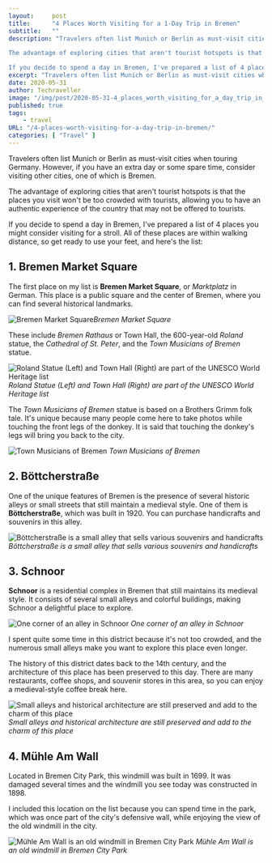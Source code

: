 ```yaml
---
layout:     post
title:      "4 Places Worth Visiting for a 1-Day Trip in Bremen"
subtitle:   ""
description: "Travelers often list Munich or Berlin as must-visit cities when touring Germany. However, if you have an extra day or some spare time, consider visiting other cities, one of which is Bremen.

The advantage of exploring cities that aren't tourist hotspots is that the places you visit won't be too crowded with tourists, allowing you to have an authentic experience of the country that may not be offered to tourists.

If you decide to spend a day in Bremen, I've prepared a list of 4 places you might consider visiting for a stroll. All of these places are within walking distance, so get ready to use your feet, and here's the list:"
excerpt: "Travelers often list Munich or Berlin as must-visit cities when touring Germany. However, if you have an extra day or some spare time, consider visiting other cities, one of which is Bremen."
date: 2020-05-31
author: Techraveller
image: "/img/post/2020-05-31-4_places_worth_visiting_for_a_day_trip_in_bremen/bremen1.jpg"
published: true 
tags:
    - travel 
URL: "/4-places-worth-visiting-for-a-day-trip-in-bremen/"
categories: [ "Travel" ]    
---
```

Travelers often list Munich or Berlin as must-visit cities when touring Germany. However, if you have an extra day or some spare time, consider visiting other cities, one of which is Bremen.

The advantage of exploring cities that aren't tourist hotspots is that the places you visit won't be too crowded with tourists, allowing you to have an authentic experience of the country that may not be offered to tourists.

If you decide to spend a day in Bremen, I've prepared a list of 4 places you might consider visiting for a stroll. All of these places are within walking distance, so get ready to use your feet, and here's the list:

## 1. Bremen Market Square

The first place on my list is **Bremen Market Square**, or *Marktplatz* in German. This place is a public square and the center of Bremen, where you can find several historical landmarks.

![Bremen Market Square](/img/post/2020-05-31-4_places_worth_visiting_for_a_day_trip_in_bremen/bremen2.jpg)*Bremen Market Square*

These include *Bremen Rathaus* or Town Hall, the 600-year-old *Roland* statue, the *Cathedral of St. Peter*, and the *Town Musicians of Bremen* statue.

![Roland Statue (Left) and Town Hall (Right) are part of the UNESCO World Heritage list](/img/post/2020-05-31-4_places_worth_visiting_for_a_day_trip_in_bremen/bremen3.jpg)
*Roland Statue (Left) and Town Hall (Right) are part of the UNESCO World Heritage list*

The *Town Musicians of Bremen* statue is based on a Brothers Grimm folk tale. It's unique because many people come here to take photos while touching the front legs of the donkey. It is said that touching the donkey's legs will bring you back to the city.

![Town Musicians of Bremen](/img/post/2020-05-31-4_places_worth_visiting_for_a_day_trip_in_bremen/bremen4.jpg)
*Town Musicians of Bremen*

## 2. Böttcherstraße

One of the unique features of Bremen is the presence of several historic alleys or small streets that still maintain a medieval style. One of them is **Böttcherstraße**, which was built in 1920. You can purchase handicrafts and souvenirs in this alley.

![Böttcherstraße is a small alley that sells various souvenirs and handicrafts](/img/post/2020-05-31-4_places_worth_visiting_for_a_day_trip_in_bremen/bremen5.jpg)
*Böttcherstraße is a small alley that sells various souvenirs and handicrafts*

## 3. Schnoor

**Schnoor** is a residential complex in Bremen that still maintains its medieval style. It consists of several small alleys and colorful buildings, making Schnoor a delightful place to explore.

![One corner of an alley in Schnoor](/img/post/2020-05-31-4_places_worth_visiting_for_a_day_trip_in_bremen/bremen6.jpg)
*One corner of an alley in Schnoor*

I spent quite some time in this district because it's not too crowded, and the numerous small alleys make you want to explore this place even longer.

The history of this district dates back to the 14th century, and the architecture of this place has been preserved to this day. There are many restaurants, coffee shops, and souvenir stores in this area, so you can enjoy a medieval-style coffee break here.

![Small alleys and historical architecture are still preserved and add to the charm of this place](/img/post/2020-05-31-4_places_worth_visiting_for_a_day_trip_in_bremen/bremen7.jpg)
*Small alleys and historical architecture are still preserved and add to the charm of this place*

## 4. Mühle Am Wall

Located in Bremen City Park, this windmill was built in 1699. It was damaged several times and the windmill you see today was constructed in 1898.

I included this location on the list because you can spend time in the park, which was once part of the city's defensive wall, while enjoying the view of the old windmill in the city.

![Mühle Am Wall is an old windmill in Bremen City Park](/img/post/2020-05-31-4_places_worth_visiting_for_a_day_trip_in_bremen/bremen8.jpg)
*Mühle Am Wall is an old windmill in Bremen City Park*


